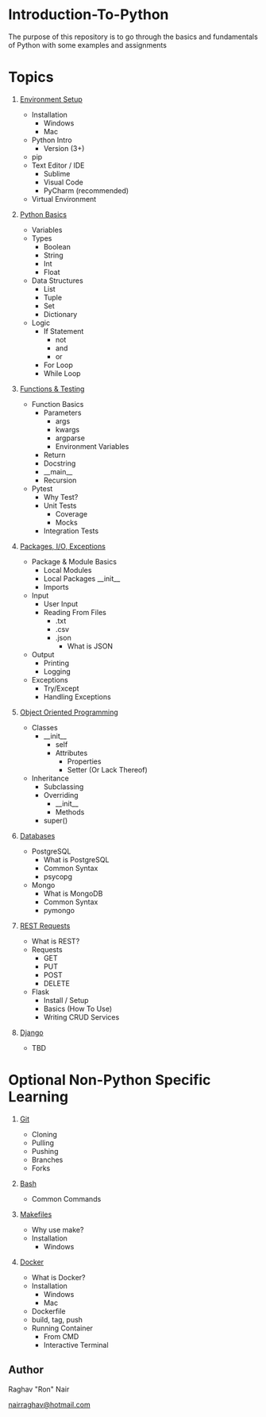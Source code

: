 # Introduction-To-Python
The purpose of this repository is to go through the basics and fundamentals of Python with some examples and assignments


# Topics
1. [Environment Setup](lessons/lesson01-environment-setup)
    * Installation
        * Windows
        * Mac
    * Python Intro
        * Version (3+)
    * pip
    * Text Editor / IDE
        * Sublime
        * Visual Code
        * PyCharm (recommended)
    * Virtual Environment

2. [Python Basics](lessons/lesson02-python-basics)
    * Variables
    * Types
        * Boolean
        * String
        * Int
        * Float
    * Data Structures
        * List
        * Tuple
        * Set
        * Dictionary
    * Logic
        * If Statement
            * not
            * and
            * or
        * For Loop
        * While Loop

3. [Functions & Testing](lessons/lesson03-functions-testing)
    * Function Basics
        * Parameters
            * args
            * kwargs
            * argparse
            * Environment Variables
        * Return
        * Docstring
        * \_\_main__
        * Recursion
    * Pytest
        * Why Test?
        * Unit Tests
            * Coverage
            * Mocks
        * Integration Tests

4. [Packages, I/O, Exceptions](lessons/lesson04-packages-io-exceptions)
    * Package & Module Basics
        * Local Modules
        * Local Packages
            \_\_init__ 
        * Imports
    * Input
        * User Input
        * Reading From Files
            * .txt
            * .csv
            * .json
                * What is JSON
    * Output
        * Printing
        * Logging 
    * Exceptions
        * Try/Except
        * Handling Exceptions
    
5. [Object Oriented Programming](lessons/lesson05-object-oriented-programming)
    * Classes
        * \_\_init__
            * self
            * Attributes
                * Properties
                * Setter (Or Lack Thereof)
    * Inheritance
        * Subclassing
        * Overriding
            * \_\_init__
            * Methods
        * super()
        
6. [Databases](lessons/lesson06-databases)
    * PostgreSQL
        * What is PostgreSQL
        * Common Syntax
        * psycopg
    * Mongo
        * What is MongoDB
        * Common Syntax
        * pymongo

7. [REST Requests](lessons/lesson07-rest-flask)
    * What is REST?
    * Requests
        * GET
        * PUT
        * POST
        * DELETE
    * Flask
        * Install / Setup
        * Basics (How To Use)
        * Writing CRUD Services

8. [Django](lessons/lesson08-django)
    * TBD

# Optional Non-Python Specific Learning
1. [Git](optional_lessons/lesson01-git)
    * Cloning
    * Pulling
    * Pushing
    * Branches
    * Forks

2. [Bash](optional_lessons/lesson02-bash)
    * Common Commands

3. [Makefiles](optional_lessons/lesson03-make)
    * Why use make?
    * Installation
        * Windows

4. [Docker](optional_lessons/lesson04-docker)
    * What is Docker?
    * Installation
        * Windows
        * Mac
    * Dockerfile
    * build, tag, push
    * Running Container
        * From CMD
        * Interactive Terminal


## Author
Raghav "Ron" Nair

<nairraghav@hotmail.com>
